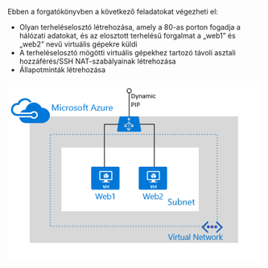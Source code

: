 Ebben a forgatókönyvben a következő feladatokat végezheti el:

* Olyan terheléselosztó létrehozása, amely a 80-as porton fogadja a hálózati adatokat, és az elosztott terhelésű forgalmat a „web1” és „web2” nevű virtuális gépekre küldi
* A terheléselosztó mögötti virtuális gépekhez tartozó távoli asztali hozzáférés/SSH NAT-szabályainak létrehozása
* Állapotminták létrehozása

![Terheléselosztói forgatókönyv](./media/load-balancer-get-started-internet-scenario-include/scenario-classic.png)


<!--HONumber=Nov16_HO2-->


